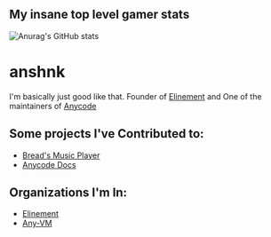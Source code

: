 ## My insane top level gamer stats
![Anurag's GitHub stats](https://github-readme-stats.vercel.app/api?username=anshnk&show_icons=true&theme=merko)

# anshnk
I'm basically just good like that.
Founder of [Elinement](https://github.com/Elinement) and One of the maintainers of [Anycode](https://github.com/any-VM/anycode-docs)

## Some projects I've Contributed to:
- [Bread's Music Player](https://github.com/wheatbread2056/bread-music-player)
- [Anycode Docs](https://github.com/any-VM/anycode-docs)

## Organizations I'm In:
- [Elinement](https://github.com/Elinement)
- [Any-VM](https://github.com/any-VM/)
